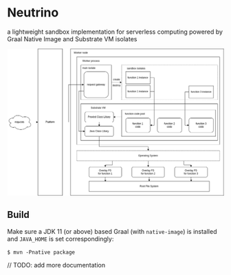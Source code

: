 # Neutrino

a lightweight sandbox implementation for serverless computing powered by Graal Native Image and Substrate VM isolates

![architecture](./.github/images/architecture.png)

## Build

Make sure a JDK 11 (or above) based Graal (with `native-image`) is installed and `JAVA_HOME` is set correspondingly:

```shell
$ mvn -Pnative package 
```

// TODO: add more documentation
